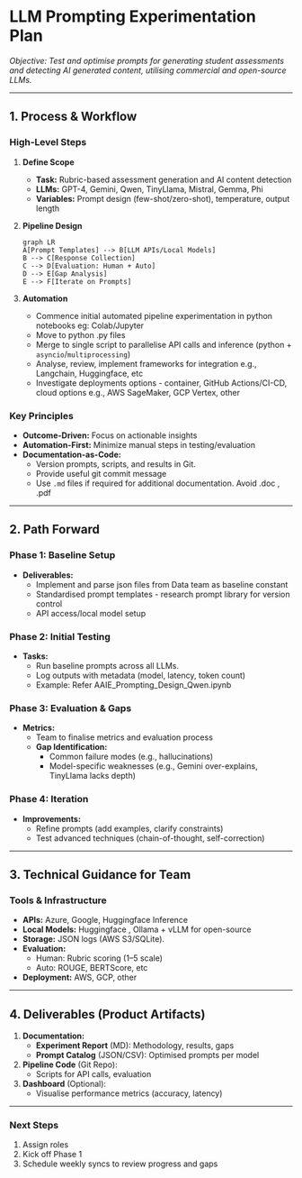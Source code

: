 # **LLM Prompting Experimentation Plan**  
*Objective: Test and optimise prompts for generating student assessments and detecting AI generated content, utilising commercial and open-source LLMs.*  

---

## **1. Process & Workflow**  
### **High-Level Steps**  
1. **Define Scope**  
   - **Task:** Rubric-based assessment generation and AI content detection  
   - **LLMs:** GPT-4, Gemini, Qwen, TinyLlama, Mistral, Gemma, Phi  
   - **Variables:** Prompt design (few-shot/zero-shot), temperature, output length

2. **Pipeline Design**  
   ```mermaid
   graph LR
   A[Prompt Templates] --> B[LLM APIs/Local Models]
   B --> C[Response Collection]
   C --> D[Evaluation: Human + Auto]
   D --> E[Gap Analysis]
   E --> F[Iterate on Prompts]
   ```

3. **Automation**  
   - Commence initial automated pipeline experimentation in python notebooks eg: Colab/Jupyter
   - Move to python .py files 
   - Merge to single script to parallelise API calls and inference (python + `asyncio`/`multiprocessing`)
   - Analyse, review, implement frameworks for integration e.g., Langchain, Huggingface, etc
   - Investigate deployments options - container, GitHub Actions/CI-CD,  cloud options e.g., AWS SageMaker, GCP Vertex, other

### **Key Principles**  
- **Outcome-Driven:** Focus on actionable insights 
- **Automation-First:** Minimize manual steps in testing/evaluation
- **Documentation-as-Code:**  
  - Version prompts, scripts, and results in Git.  
  - Provide useful git commit message
  - Use `.md` files if required for additional documentation. Avoid .doc , .pdf


---

## **2. Path Forward**  
### **Phase 1: Baseline Setup**  
- **Deliverables:**  
  - Implement and parse json files from Data team as baseline constant 
  - Standardised prompt templates - research prompt library for version control
  - API access/local model setup  

### **Phase 2: Initial Testing**  
- **Tasks:**  
  - Run baseline prompts across all LLMs.  
  - Log outputs with metadata (model, latency, token count) 
  - Example: Refer AAIE_Prompting_Design_Qwen.ipynb

### **Phase 3: Evaluation & Gaps**  
- **Metrics:**  
  - Team to finalise metrics and evaluation process  
  - **Gap Identification:**  
    - Common failure modes (e.g., hallucinations)
    - Model-specific weaknesses (e.g., Gemini over-explains, TinyLlama lacks depth)  

### **Phase 4: Iteration**  
- **Improvements:**  
  - Refine prompts (add examples, clarify constraints)
  - Test advanced techniques (chain-of-thought, self-correction)  

---

## **3. Technical Guidance for Team**  
### **Tools & Infrastructure**  
- **APIs:** Azure, Google, Huggingface Inference
- **Local Models:** Huggingface , Ollama + vLLM for open-source
- **Storage:** JSON logs (AWS S3/SQLite).  
- **Evaluation:**  
  - Human: Rubric scoring (1–5 scale)
  - Auto: ROUGE, BERTScore, etc  
- **Deployment:** AWS, GCP, other

---

## **4. Deliverables (Product Artifacts)**  
1. **Documentation:**  
   - **Experiment Report** (MD): Methodology, results, gaps
   - **Prompt Catalog** (JSON/CSV): Optimised prompts per model 
2. **Pipeline Code** (Git Repo):  
   - Scripts for API calls, evaluation  
3. **Dashboard** (Optional):  
   - Visualise performance metrics (accuracy, latency)

---

### **Next Steps**  
1. Assign roles   
2. Kick off Phase 1 
3. Schedule weekly syncs to review progress and gaps  
